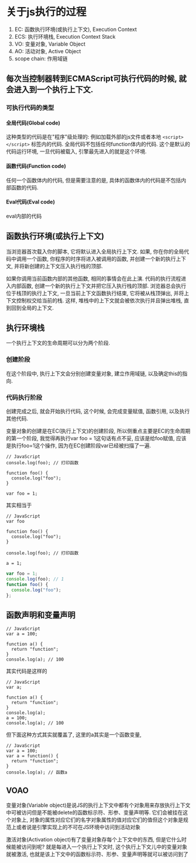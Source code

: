 <!--
Created: Wed Mar 23 2020 10:17:41 GMT+0800 (China Standard Time)
Modified: Wed Apr 01 2020 17:58:27 GMT+0800 (China Standard Time)
-->

# 关于js执行的过程

1. EC: 函数执行环境(或执行上下文), Execution Context
2. ECS: 执行环境栈, Execution Context Stack
3. VO: 变量对象, Variable Object
4. AO: 活动对象, Active Object
5. scope chain: 作用域链

## 每次当控制器转到ECMAScript可执行代码的时候, 就会进入到一个执行上下文.

### 可执行代码的类型

#### 全局代码(Global code)

这种类型的代码是在"程序"级处理的: 例如加载外部的js文件或者本地 `<script></script>` 标签内的代码. 全局代码不包括任何function体内的代码. 这个是默认的代码运行环境, 一旦代码被载入, 引擎最先进入的就是这个环境.

#### 函数代码(Function code)

任何一个函数体内的代码, 但是需要注意的是, 具体的函数体内的代码是不包括内部函数的代码.

#### Eval代码(Eval code)

eval内部的代码

## 函数执行环境(或执行上下文)

当浏览器首次载入你的脚本, 它将默认进入全局执行上下文. 如果, 你在你的全局代码中调用一个函数, 你程序的时序将进入被调用的函数, 并创建一个新的执行上下文, 并将新创建的上下文压入执行栈的顶部.

如果你调用当前函数内部的其他函数, 相同的事情会在此上演. 代码的执行流程进入内部函数, 创建一个新的执行上下文并把它压入执行栈的顶部. 浏览器总会执行位于栈顶的执行上下文, 一旦当前上下文函数执行结束, 它将被从栈顶弹出, 并将上下文控制权交给当前的栈. 这样, 堆栈中的上下文就会被依次执行并且弹出堆栈, 直到回到全局的上下文.

## 执行环境栈

一个执行上下文的生命周期可以分为两个阶段.

### 创建阶段

在这个阶段中, 执行上下文会分别创建变量对象, 建立作用域链, 以及确定this的指向.

### 代码执行阶段

创建完成之后, 就会开始执行代码, 这个时候, 会完成变量赋值, 函数引用, 以及执行其他代码.

变量对象的创建是在EC(执行上下文)的创建阶段, 所以侧重点主要是EC的生命周期的第一个阶段, 我觉得再执行var foo = 1这句话有点不妥, 应该是给foo赋值, 应该是执行foo=1这个操作, 因为在EC创建阶段var已经被扫描了一遍.

``` JS
// JavaScript
console.log(foo); // 打印函数

function foo() {
  console.log("foo");
}

var foo = 1;
```

其实相当于

``` JS
// JavaScript
var foo

function foo() {
  console.log("foo");
}

console.log(foo); // 打印函数

a = 1;
```

``` js
var foo = 1;
console.log(foo); // 1
function foo() {
  console.log("foo");
};
```

## 函数声明和变量声明

``` JS
// JavaScript
var a = 100;

function a() {
  return "function";
}
console.log(a); // 100
```

其实代码是这样的

``` JS
// JavaScript
var a;

function a() {
  return "function";
}
console.log(a);
a = 100;
console.log(a); // 100
```

但下面这种方式其实就覆盖了, 这里的a其实是一个函数变量, 

``` JS
// JavaScript
var a = 100;
var a = function() {
  return "function";
}
console.log(a); // 函数a
```

## VOAO

变量对象(Variable object)是说JS的执行上下文中都有个对象用来存放执行上下文中可被访问但是不能被delete的函数标示符、形参、变量声明等. 它们会被挂在这个对象上, 对象的属性对应它们的名字对象属性的值对应它们的值但这个对象是规范上或者说是引擎实现上的不可在JS环境中访问到活动对象

激活对象(Activation object)有了变量对象存每个上下文中的东西, 但是它什么时候能被访问到呢? 就是每进入一个执行上下文时, 这个执行上下文儿中的变量对象就被激活, 也就是该上下文中的函数标示符、形参、变量声明等就可以被访问到了

